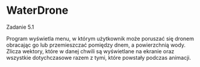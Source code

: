 # WaterDrone
Zadanie 5.1

Program wyświetla menu, w którym użytkownik może poruszać się dronem obracając go lub przemieszczać pomiędzy dnem,
a powierzchnią wody. Zlicza wektory, które w danej chwili są wyświetlane na ekranie oraz wszystkie dotychczasowe 
razem z tymi, które powstały podczas animacji. 
